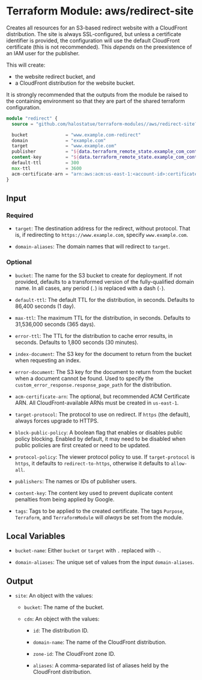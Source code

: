 # Terraform Module: aws/redirect-site

Creates all resources for an S3-based redirect website with a CloudFront
distribution. The site is always SSL-configured, but unless a certificate
identifier is provided, the configuration will use the default CloudFront
certificate (this is not recommended). This _depends_ on the preexistence of an
IAM user for the publisher.

This will create:

- the website redirect bucket, and
- a CloudFront distribution for the website bucket.

It is strongly recommended that the outputs from the module be raised to the
containing environment so that they are part of the shared terraform
configuration.

```terraform
module "redirect" {
  source = "github.com/halostatue/terraform-modules//aws/redirect-site?ref=v5.x"

  bucket              = "www.example.com-redirect"
  domain              = "example.com"
  target              = "www.example.com"
  publisher           = "${data.terraform_remote_state.example_com_content.publisher}"
  content-key         = "${data.terraform_remote_state.example_com_content.content-key}"
  default-ttl         = 300
  max-ttl             = 3600
  acm-certificate-arn = "arn:aws:acm:us-east-1:<account-id>:certificate/<cert-id>"
}
```

## Input

### Required

- `target`: The destination address for the redirect, without protocol. That is,
  if redirecting to `https://www.example.com`, specify `www.example.com`.

- `domain-aliases`: The domain names that will redirect to `target`.

### Optional

- `bucket`: The name for the S3 bucket to create for deployment. If not
  provided, defaults to a transformed version of the fully-qualified domain
  name. In all cases, any period (`.`) is replaced with a dash (`-`).

- `default-ttl`: The default TTL for the distribution, in seconds. Defaults
  to 86,400 seconds (1 day).

- `max-ttl`: The maximum TTL for the distribution, in seconds. Defaults to
  31,536,000 seconds (365 days).

- `error-ttl`: The TTL for the distribution to cache error results, in seconds.
  Defaults to 1,800 seconds (30 minutes).

- `index-document`: The S3 key for the document to return from the bucket when
  requesting an index.

- `error-document`: The S3 key for the document to return from the bucket when
  a document cannot be found. Used to specify the
  `custom_error_response.response_page_path` for the distribution.

- `acm-certificate-arn`: The optional, but recommended ACM Certificate ARN. All
  CloudFront-available ARNs must be created in `us-east-1`.

- `target-protocol`: The protocol to use on redirect. If `https` (the default),
  always forces upgrade to HTTPS.

- `block-public-policy`: A boolean flag that enables or disables public policy
  blocking. Enabled by default, it may need to be disabled when public
  policies are first created or need to be updated.

- `protocol-policy`: The viewer protocol policy to use. If `target-protocol` is
  `https`, it defaults to `redirect-to-https`, otherwise it defaults to
  `allow-all`.

- `publishers`: The names or IDs of publisher users.

- `content-key`: The content key used to prevent duplicate content penalties
  from being applied by Google.

- `tags`: Tags to be applied to the created certificate. The tags `Purpose`,
  `Terraform`, and `TerraformModule` will _always_ be set from the module.

## Local Variables

- `bucket-name`: Either `bucket` or `target` with `.` replaced with `-`.

- `domain-aliases`: The unique set of values from the input `domain-aliases`.

## Output

- `site`: An object with the values:

  - `bucket`: The name of the bucket.

  - `cdn`: An object with the values:

    - `id`: The distribution ID.

    - `domain-name`: The name of the CloudFront distribution.

    - `zone-id`: The CloudFront zone ID.

    - `aliases`: A comma-separated list of aliases held by the CloudFront
      distribution.
